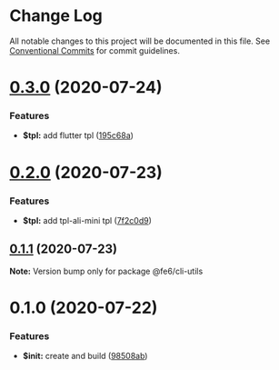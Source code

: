 # Change Log

All notable changes to this project will be documented in this file.
See [Conventional Commits](https://conventionalcommits.org) for commit guidelines.

# [0.3.0](https://github.com/fe6/cli/compare/v0.2.0...v0.3.0) (2020-07-24)


### Features

* **$tpl:** add flutter tpl ([195c68a](https://github.com/fe6/cli/commit/195c68ae4dffae8dbf4fe43b61bd9e3f11e16b2a))





# [0.2.0](https://github.com/fe6/cli/compare/v0.1.3...v0.2.0) (2020-07-23)


### Features

* **$tpl:** add tpl-ali-mini tpl ([7f2c0d9](https://github.com/fe6/cli/commit/7f2c0d9650c6292617ee05fc62b633b2f020bf21))





## [0.1.1](https://github.com/fe6/cli/compare/v0.1.0...v0.1.1) (2020-07-23)

**Note:** Version bump only for package @fe6/cli-utils





# 0.1.0 (2020-07-22)


### Features

* **$init:** create and build ([98508ab](https://github.com/fe6/cli/commit/98508abe61ef86d2a0301996bf216e12c80ac8ef))
